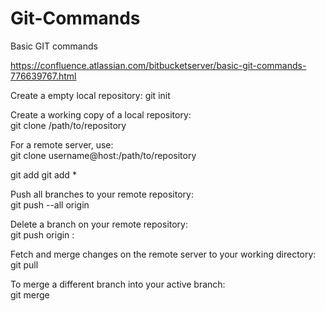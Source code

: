 # Git-Commands
Basic GIT commands

https://confluence.atlassian.com/bitbucketserver/basic-git-commands-776639767.html

Create a empty local repository:
git init

Create a working copy of a local repository:	
git clone /path/to/repository

For a remote server, use:	
git clone username@host:/path/to/repository

git add <filename>
git add *
  
 Push all branches to your remote repository:	
git push --all origin

Delete a branch on your remote repository:	
git push origin :<branchname>
  
Fetch and merge changes on the remote server to your working directory:	
git pull

To merge a different branch into your active branch:	
git merge <branchname>
  
  
